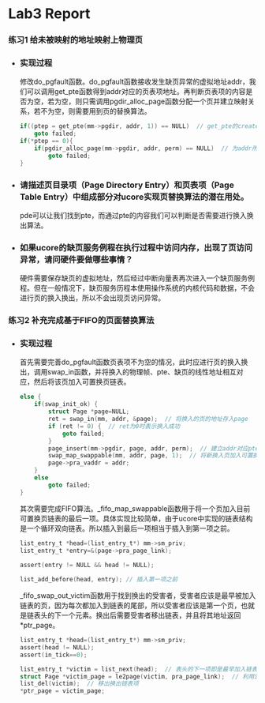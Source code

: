 # **Lab3 Report**

### **练习1 给未被映射的地址映射上物理页**

- ### 实现过程

  修改do_pgfault函数。do_pgfault函数接收发生缺页异常的虚拟地址addr，我们可以调用get_pte函数得到addr对应的页表项地址。再判断页表项的内容是否为空，若为空，则只需调用pgdir_alloc_page函数分配一个页并建立映射关系，若不为空，则需要用到页的替换算法。

  ```C
  if((ptep = get_pte(mm->pgdir, addr, 1)) == NULL)  // get_pte的create参数设置为1，即若存放页表项的页不存在，则创建，若创建失败，则goto failed
      goto failed;
  if(*ptep == 0){
      if(pgdir_alloc_page(mm->pgdir, addr, perm) == NULL)  // 为addr所在的页分配物理帧，并将pte映射到该物理帧，然后将该页加入可置换页链表
          goto failed;
  }
  ```

  

- ### 请描述页目录项（Page Directory Entry）和页表项（Page Table Entry）中组成部分对ucore实现页替换算法的潜在用处。

  pde可以让我们找到pte，而通过pte的内容我们可以判断是否需要进行换入换出算法。

  

- ### 如果ucore的缺页服务例程在执行过程中访问内存，出现了页访问异常，请问硬件要做哪些事情？

  硬件需要保存缺页的虚拟地址，然后经过中断向量表再次进入一个缺页服务例程。但在一般情况下，缺页服务历程本使用操作系统的内核代码和数据，不会进行页的换入换出，所以不会出现页访问异常。

### **练习2 补充完成基于FIFO的页面替换算法**

- ### 实现过程

  首先需要完善do_pgfault函数页表项不为空的情况，此时应进行页的换入换出，调用swap_in函数，并将换入的物理帧、pte、缺页的线性地址相互对应，然后将该页加入可置换页链表。

  ```C
  else {
      if(swap_init_ok) {
          struct Page *page=NULL;
          ret = swap_in(mm, addr, &page);  // 将换入的页的地址存入page
          if (ret != 0) {  // ret为0时表示换入成功
              goto failed;
          }
          page_insert(mm->pgdir, page, addr, perm);  // 建立addr对应pte与新换入页的映射关系
          swap_map_swappable(mm, addr, page, 1);  // 将新换入页加入可置换页链表
          page->pra_vaddr = addr;
      }
      else
          goto failed;
  }
  ```

  其次需要完成FIFO算法。_fifo_map_swappable函数用于将一个页加入目前可置换页链表的最后一项。具体实现比较简单，由于ucore中实现的链表结构是一个循环双向链表。所以插入到最后一项相当于插入到第一项之前。

  ```c
  list_entry_t *head=(list_entry_t*) mm->sm_priv;
  list_entry_t *entry=&(page->pra_page_link);
   
  assert(entry != NULL && head != NULL);
  
  list_add_before(head, entry); // 插入第一项之前
  ```

  _fifo_swap_out_victim函数用于找到换出的受害者，受害者应该是最早被加入链表的页，因为每次都加入到链表的尾部，所以受害者应该是第一个页，也就是链表头的下一个元素。换出后需要受害者移出链表，并且将其地址返回*ptr_page。

  ```C
  list_entry_t *head=(list_entry_t*) mm->sm_priv;
  assert(head != NULL);
  assert(in_tick==0);
  
  list_entry_t *victim = list_next(head);  // 表头的下一项即是最早加入链表的页
  struct Page *victim_page = le2page(victim, pra_page_link);  // 利用宏le2page得到换出链表项对应的帧
  list_del(victim);  // 移出换出链表项
  *ptr_page = victim_page;
  ```

  